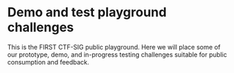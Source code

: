 # Demo and test playground challenges

This is the FIRST CTF-SIG public playground.  Here we will place some
of our prototype, demo, and in-progress testing challenges suitable for
public consumption and feedback.

